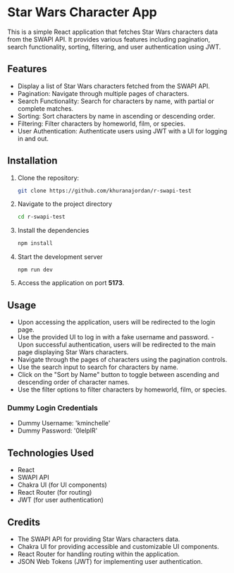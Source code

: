 # Star Wars Character App

This is a simple React application that fetches Star Wars characters data from the SWAPI API. It provides various features including pagination, search functionality, sorting, filtering, and user authentication using JWT.

## Features

- Display a list of Star Wars characters fetched from the SWAPI API.
- Pagination: Navigate through multiple pages of characters.
- Search Functionality: Search for characters by name, with partial or complete matches.
- Sorting: Sort characters by name in ascending or descending order.
- Filtering: Filter characters by homeworld, film, or species.
- User Authentication: Authenticate users using JWT with a UI for logging in and out.

## Installation

1. Clone the repository:

   ```bash
   git clone https://github.com/khuranajordan/r-swapi-test
   ```
2. Navigate to the project directory
    ```bash
    cd r-swapi-test
    ```
3. Install the dependencies
    ```bash
    npm install
    ```
4. Start the development server
    ```
    npm run dev
    ```
5. Access the application on port **5173**.

## Usage
- Upon accessing the application, users will be redirected to the login page.
- Use the provided UI to log in with a fake username and password. -Upon successful authentication, users will be redirected to the main page displaying Star Wars characters.
- Navigate through the pages of characters using the pagination controls.
- Use the search input to search for characters by name.
- Click on the "Sort by Name" button to toggle between ascending and descending order of character names.
- Use the filter options to filter characters by homeworld, film, or species.

### Dummy Login Credentials
- Dummy Username: 'kminchelle'
- Dummy Password: '0lelplR'

## Technologies Used
- React
- SWAPI API
- Chakra UI (for UI components)
- React Router (for routing)
- JWT (for user authentication)

## Credits
- The SWAPI API for providing Star Wars characters data.
- Chakra UI for providing accessible and customizable UI components.
- React Router for handling routing within the application.
- JSON Web Tokens (JWT) for implementing user authentication.